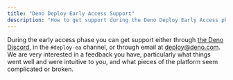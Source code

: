 ```yaml
---
title: "Deno Deploy Early Access Support"
description: "How to get support during the Deno Deploy Early Access phase, including Discord channels and email contact information."
---
```


During the early access phase you can get support either through [the Deno Discord](https://discord.gg/deno), in the
`#deploy-ea` channel, or through email at [deploy@deno.com](mailto:deploy@deno.com). We are very interested
in a feedback you have, particularly what things went well and were intuitive to
you, and what pieces of the platform seem complicated or broken.
